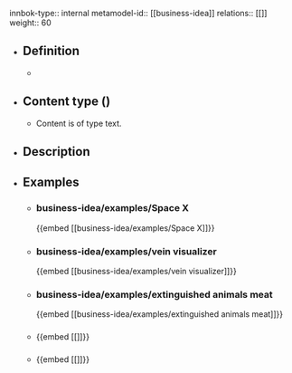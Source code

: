 innbok-type:: internal
metamodel-id:: [[business-idea]]
relations:: [[]]
weight:: 60

- ## Definition
  - 
- ## Content type ()
  - Content is of type text.
  
- ## Description
- ## Examples
  - ### business-idea/examples/Space X
    {{embed [[business-idea/examples/Space X]]}}
  - ### business-idea/examples/vein visualizer
    {{embed [[business-idea/examples/vein visualizer]]}}
  - ### business-idea/examples/extinguished animals meat
    {{embed [[business-idea/examples/extinguished animals meat]]}}
  - ### 
    {{embed [[]]}}
  - ### 
    {{embed [[]]}}
  

